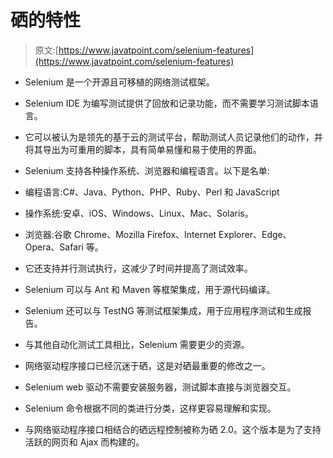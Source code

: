 # 硒的特性

> 原文:[https://www.javatpoint.com/selenium-features](https://www.javatpoint.com/selenium-features)

*   Selenium 是一个开源且可移植的网络测试框架。
*   Selenium IDE 为编写测试提供了回放和记录功能，而不需要学习测试脚本语言。
*   它可以被认为是领先的基于云的测试平台，帮助测试人员记录他们的动作，并将其导出为可重用的脚本，具有简单易懂和易于使用的界面。
*   Selenium 支持各种操作系统、浏览器和编程语言。以下是名单:

*   编程语言:C#、Java、Python、PHP、Ruby、Perl 和 JavaScript
*   操作系统:安卓、iOS、Windows、Linux、Mac、Solaris。
*   浏览器:谷歌 Chrome、Mozilla Firefox、Internet Explorer、Edge、Opera、Safari 等。

*   它还支持并行测试执行，这减少了时间并提高了测试效率。
*   Selenium 可以与 Ant 和 Maven 等框架集成，用于源代码编译。
*   Selenium 还可以与 TestNG 等测试框架集成，用于应用程序测试和生成报告。
*   与其他自动化测试工具相比，Selenium 需要更少的资源。
*   网络驱动程序接口已经沉迷于硒，这是对硒最重要的修改之一。
*   Selenium web 驱动不需要安装服务器，测试脚本直接与浏览器交互。
*   Selenium 命令根据不同的类进行分类，这样更容易理解和实现。
*   与网络驱动程序接口相结合的硒远程控制被称为硒 2.0。这个版本是为了支持活跃的网页和 Ajax 而构建的。